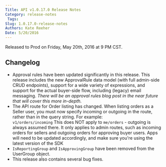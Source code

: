 ```yaml
---
Title: API v1.0.17.0 Release Notes
Category: release-notes
 Tags: 
Slug: 1.0.17.0-release-notes
Authors: Kate Reeher
Date: 5/20/2016
---
```


Released to Prod on Friday, May 20th, 2016 at 9 PM CST.

## Changelog
- Approval rules have been updated significantly in this release. This release includes the new ApprovalRule data model (with full admin-side CRUD endpoints), support for a wide variety of expressions, and support for the actual buyer-side flow, including (legacy) email messaging. *There will be an approval rules blog post in the near future that will cover this more in-depth.*
- The API route for Order listing has changed. When listing orders as a Seller user, you must now specify incoming or outgoing in the route, rather than in the query string. For example:  
      ```v1/orders/incoming``` 
      This does NOT apply to `me/orders` - outgoing is always assumed there. It only applies to admin routes, such as incoming orders for sellers and outgoing orders for approving buyer users. Apps will need to be updated accordingly, and make sure you're using the latest version of the SDK
- `IsReportingGroup` and `IsApprovingGroup` have been removed from the UserGroup object.
- This release also contains several bug fixes.
